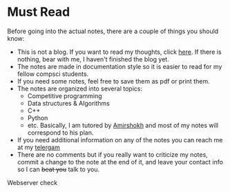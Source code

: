 # Must Read

Before going into the actual notes, there are a couple of things you should know:

- This is not a blog. If you want to read my thoughts, click [here](./none.md). If there is nothing, bear with me, I haven't finished the blog yet.
- The notes are made in documentation style so it is easier to read for my fellow compsci students.
- If you need some notes, feel free to save them as pdf or print them.
- The notes are organized into several topics:
    - Competitive programming
    - Data structures & Algorithms
    - C++
    - Python
    - etc. Basically, I am tutored by [Amirshokh](hhtp://amir.uz) and most of my notes will correspond to his plan.
- If you need additional information on any of the notes you can reach me at my [telergam](https://www.t.me/irgashevsamir)
- There are no comments but if you really want to criticize my notes, commit a change to the note at the end of it, and leave your contact info so I can ~~beat you~~ talk to you.



Webserver check